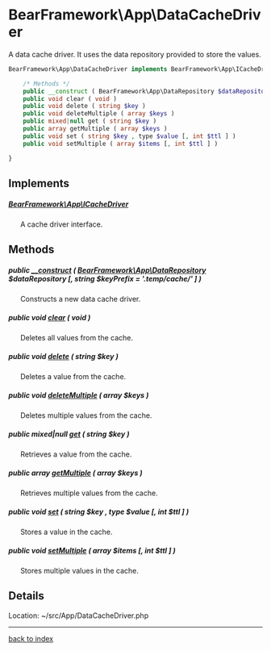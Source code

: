 # BearFramework\App\DataCacheDriver

A data cache driver. It uses the data repository provided to store the values.

```php
BearFramework\App\DataCacheDriver implements BearFramework\App\ICacheDriver {

	/* Methods */
	public __construct ( BearFramework\App\DataRepository $dataRepository [, string $keyPrefix = '.temp/cache/' ] )
	public void clear ( void )
	public void delete ( string $key )
	public void deleteMultiple ( array $keys )
	public mixed|null get ( string $key )
	public array getMultiple ( array $keys )
	public void set ( string $key , type $value [, int $ttl ] )
	public void setMultiple ( array $items [, int $ttl ] )

}
```

## Implements

##### [BearFramework\App\ICacheDriver](bearframework.app.icachedriver.class.md)

&nbsp;&nbsp;&nbsp;&nbsp;&nbsp;&nbsp;A cache driver interface.

## Methods

##### public [__construct](bearframework.app.datacachedriver.__construct.method.md) ( [BearFramework\App\DataRepository](bearframework.app.datarepository.class.md) $dataRepository [, string $keyPrefix = '.temp/cache/' ] )

&nbsp;&nbsp;&nbsp;&nbsp;&nbsp;&nbsp;Constructs a new data cache driver.

##### public void [clear](bearframework.app.datacachedriver.clear.method.md) ( void )

&nbsp;&nbsp;&nbsp;&nbsp;&nbsp;&nbsp;Deletes all values from the cache.

##### public void [delete](bearframework.app.datacachedriver.delete.method.md) ( string $key )

&nbsp;&nbsp;&nbsp;&nbsp;&nbsp;&nbsp;Deletes a value from the cache.

##### public void [deleteMultiple](bearframework.app.datacachedriver.deletemultiple.method.md) ( array $keys )

&nbsp;&nbsp;&nbsp;&nbsp;&nbsp;&nbsp;Deletes multiple values from the cache.

##### public mixed|null [get](bearframework.app.datacachedriver.get.method.md) ( string $key )

&nbsp;&nbsp;&nbsp;&nbsp;&nbsp;&nbsp;Retrieves a value from the cache.

##### public array [getMultiple](bearframework.app.datacachedriver.getmultiple.method.md) ( array $keys )

&nbsp;&nbsp;&nbsp;&nbsp;&nbsp;&nbsp;Retrieves multiple values from the cache.

##### public void [set](bearframework.app.datacachedriver.set.method.md) ( string $key , type $value [, int $ttl ] )

&nbsp;&nbsp;&nbsp;&nbsp;&nbsp;&nbsp;Stores a value in the cache.

##### public void [setMultiple](bearframework.app.datacachedriver.setmultiple.method.md) ( array $items [, int $ttl ] )

&nbsp;&nbsp;&nbsp;&nbsp;&nbsp;&nbsp;Stores multiple values in the cache.

## Details

Location: ~/src/App/DataCacheDriver.php

---

[back to index](index.md)

